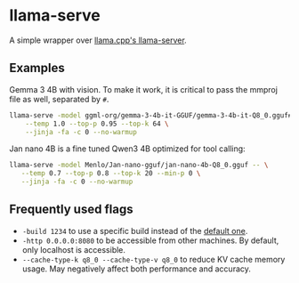 # llama-serve

A simple wrapper over [llama.cpp's llama-server](https://github.com/ggml-org/llama.cpp).

## Examples

Gemma 3 4B with vision. To make it work, it is critical to pass the mmproj file as well, separated by `#`.

```bash
llama-serve -model ggml-org/gemma-3-4b-it-GGUF/gemma-3-4b-it-Q8_0.gguf#mmproj-model-f16.gguf -- \
    --temp 1.0 --top-p 0.95 --top-k 64 \
    --jinja -fa -c 0 --no-warmup
```

Jan nano 4B is a fine tuned Qwen3 4B optimized for tool calling:

```bash
llama-serve -model Menlo/Jan-nano-gguf/jan-nano-4b-Q8_0.gguf -- \
   --temp 0.7 --top-p 0.8 --top-k 20 --min-p 0 \
   --jinja -fa -c 0 --no-warmup
```

## Frequently used flags

- `-build 1234` to use a specific build instead of the [default
  one](https://pkg.go.dev/github.com/maruel/genai/providers/llamacpp/llamacppsrv#BuildNumber).
- `-http 0.0.0.0:8080` to be accessible from other machines. By default, only localhost is accessible.
- `--cache-type-k q8_0 --cache-type-v q8_0` to reduce KV cache memory usage. May negatively affect both
  performance and accuracy.
